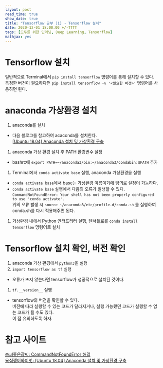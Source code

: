 ```yaml
---
layout: post
read_time: true
show_date: true
title: "Tensorflow 공부 (1) - Tensorflow 설치"
date: 2020-12-01 18:00:00 +/-TTTT
tags: [모두를 위한 딥러닝, Deep Learning, Tensorflow]
mathjax: yes
---
```

# Tensorflow 설치
일반적으로 Terminal에서 `pip install tensorflow` 명령어를 통해 설치할 수 있다.  
특정한 버전이 필요하다면 `pip install tensorflow -v '<필요한 버전>'` 명령어를 사용하면 된다.  

# anaconda 가상환경 설치
1. anaconda를 설치  
- 다음 블로그를 참고하여 acaconda를 설치한다.  
[[Ubuntu 18.04] Anaconda 설치 및 가상환경 구축](https://greedywyatt.tistory.com/107)
1. anaconda 가상 환경 설치 후 PATH 환경변수 설정  
- bashrc에 `export PATH=~/anaconda3/bin:~/anaconda3/condabin:$PATH` 추가
1. Terminal에서 `conda activate base` 실행, anaconda 가상환경을 실행  
- `conda activate base`에서 base는 가상환경 이름이기에 임의로 설정이 가능하다.
- `conda activate base` 실행에서 다음의 오류가 발생할 수 있다.  
`CommandNotFoundError: Your shell has not been properly configured to use 'conda activate'.`  
위의 오류 발생 시 `source ~/anaconda3/etc/profile.d/conda.sh` 를 실행하여 conda.sh를 다시 적용해주면 된다.  
1. 가상환경 내에서 Python 인터프리터 실행, 텐서플로를 `conda install tensorflow` 명령어로 설치  

# Tensorflow 설치 확인, 버전 확인
1. anaconda 가상 환경에서 `python3`을 실행
1. `import tensorflow as tf` 실행
- 오류가 뜨지 않는다면 tensorflow가 성공적으로 설치된 것이다.
1. `tf.__version__` 실행
- tensorflow의 버전을 확인할 수 있다.  
버전에 따라 실행할 수 있는 코드가 달라지거나, 실행 가능했던 코드가 실행할 수 없는 코드가 될 수도 있다.  
이 점 유의하도록 하자.  

# 참고 사이트
[솜씨좋은장씨: CommandNotFoundError 해결](https://somjang.tistory.com/entry/Anaconda-CommandNotFoundError-Your-shell-has-not-been-properly-configured-to-use-conda-activate-해결-방법)  
[욕심쟁이와이엇: [Ubuntu 18.04] Anaconda 설치 및 가상환경 구축](https://greedywyatt.tistory.com/107)

